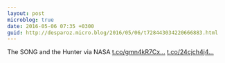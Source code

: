 ```yaml
---
layout: post
microblog: true
date: 2016-05-06 07:35 +0300
guid: http://desparoz.micro.blog/2016/05/06/t728443034220666883.html
---
```

The SONG and the Hunter via NASA [t.co/gmn4kR7Cx...](https://t.co/gmn4kR7Cxy) [t.co/24cjch4j4...](https://t.co/24cjch4j4g)
